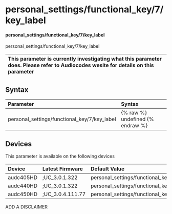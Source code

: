 ﻿---
description: personal_settings/functional_key/7/key_label
search: false
---

# personal_settings/functional_key/7/key_label

#### personal_settings/functional_key/7/key_label

personal_settings/functional_key/7/key_label


| This parameter is currently investigating what this parameter does. Please refer to Audiocodes wesite for details on this parameter | 
| :--- |

## Syntax
| Parameter | Syntax |
| :--- | :--- |
|personal_settings/functional_key/7/key_label | {% raw %} undefined {% endraw %}|

## Devices
This parameter is available on the following devices

| Device | Latest Firmware | Default Value |
|:---|:---|:---|
| audc405HD | ;UC_3.0.1.322 | personal_settings/functional_key/7/key_label= 
| audc440HD | ;UC_3.0.1.322 | personal_settings/functional_key/7/key_label= 
| audc450HD | ;UC_3.0.4.111.77 | personal_settings/functional_key/7/key_label= 

ADD A DISCLAIMER
